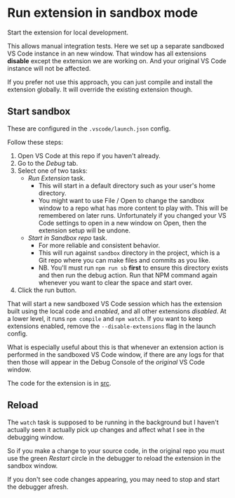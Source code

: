 # Run extension in sandbox mode

Start the extension for local development.

This allows manual integration tests. Here we set up a separate sandboxed VS Code instance in an new window. That window has all extensions **disable** except the extension we are working on. And your original VS Code instance will not be affected.

If you prefer not use this approach, you can just compile and install the extension globally. It will override the existing extension though.


## Start sandbox

These are configured in the `.vscode/launch.json` config.

Follow these steps:

1. Open VS Code at this repo if you haven't already.
1. Go to the _Debug_ tab.
1. Select one of two tasks:
    - _Run Extension_ task.
        - This will start in a default directory such as your user's home directory.
        - You might want to use File / Open to change the sandbox window to a repo what has more content to play with. This will be remembered on later runs. Unfortunately if you changed your VS Code settings to open in a new window on Open, then the extension setup will be undone.
    - _Start in Sandbox repo_ task.
        - For more reliable and consistent behavior.
        - This will run against `sandbox` directory in the project, which is a Git repo where you can make files and commits as you like. 
        - NB. You'll must run `npm run sb` **first** to ensure this directory exists and then run the debug action. Run that NPM command again whenever you want to clear the space and start over.
1. Click the run button.

That will start a new sandboxed VS Code session which has the extension built using the local code and _enabled_, and all other extensions _disabled_. At a lower level, it runs `npm compile` and `npm watch`. If you want to keep extensions enabled, remove the `--disable-extensions` flag in the launch config.

What is especially useful about this is that whenever an extension action is performed in the sandboxed VS Code window, if there are any logs for that then those will appear in the Debug Console of the _original_ VS Code window.

The code for the extension is in [src](/src/).


## Reload

The `watch` task is supposed to be running in the background but I haven't actually seen it actually pick up changes and affect what I see in the debugging window.

So if you make a change to your source code, in the original repo you must use the green _Restart_ circle in the debugger to reload the extension in the sandbox window.

If you don't see code changes appearing, you may need to stop and start the debugger afresh.
